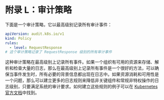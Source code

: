 # 附录 L：审计策略

下面是一个审计策略，它以最高级别记录所有审计事件：

```yaml
apiVersion: audit.k8s.io/v1
kind: Policy
rules:
  - level: RequestResponse
# 这个审计策略记录了 RequestResponse 级别的所有审计事件
```

这种审计策略在最高级别上记录所有事件。如果一个组织有可用的资源来存储、解析和检查大量的日志，那么在最高级别上记录所有事件是一个很好的方法，可以确保当事件发生时，所有必要的背景信息都出现在日志中。如果资源消耗和可用性是一个问题，那么可以建立更多的日志规则来降低非关键组件和常规非特权操作的日志级别，只要满足系统的审计要求。如何建立这些规则的例子可以在 [Kubernetes 官方文档](https://kubernetes.io/docs/tasks/debug-application-cluster/audit/)中找到。
